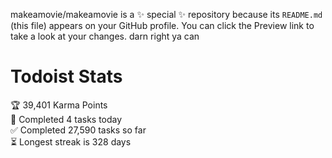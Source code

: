 makeamovie/makeamovie is a ✨ special ✨ repository because its `README.md` (this file) appears on your GitHub profile.
You can click the Preview link to take a look at your changes. darn right ya can

# Todoist Stats

<!-- TODO-IST:START -->
🏆  39,401 Karma Points           
🌸  Completed 4 tasks today           
✅  Completed 27,590 tasks so far           
⏳  Longest streak is 328 days
<!-- TODO-IST:END -->